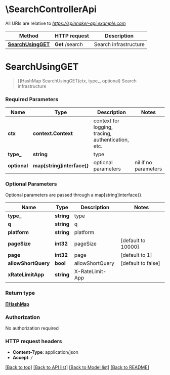 # \SearchControllerApi

All URIs are relative to *https://spinnaker-api.example.com*

Method | HTTP request | Description
------------- | ------------- | -------------
[**SearchUsingGET**](SearchControllerApi.md#SearchUsingGET) | **Get** /search | Search infrastructure


# **SearchUsingGET**
> []HashMap SearchUsingGET(ctx, type_, optional)
Search infrastructure

### Required Parameters

Name | Type | Description  | Notes
------------- | ------------- | ------------- | -------------
 **ctx** | **context.Context** | context for logging, tracing, authentication, etc.
  **type_** | **string**| type | 
 **optional** | **map[string]interface{}** | optional parameters | nil if no parameters

### Optional Parameters
Optional parameters are passed through a map[string]interface{}.

Name | Type | Description  | Notes
------------- | ------------- | ------------- | -------------
 **type_** | **string**| type | 
 **q** | **string**| q | 
 **platform** | **string**| platform | 
 **pageSize** | **int32**| pageSize | [default to 10000]
 **page** | **int32**| page | [default to 1]
 **allowShortQuery** | **bool**| allowShortQuery | [default to false]
 **xRateLimitApp** | **string**| X-RateLimit-App | 

### Return type

[**[]HashMap**](HashMap.md)

### Authorization

No authorization required

### HTTP request headers

 - **Content-Type**: application/json
 - **Accept**: */*

[[Back to top]](#) [[Back to API list]](../README.md#documentation-for-api-endpoints) [[Back to Model list]](../README.md#documentation-for-models) [[Back to README]](../README.md)

